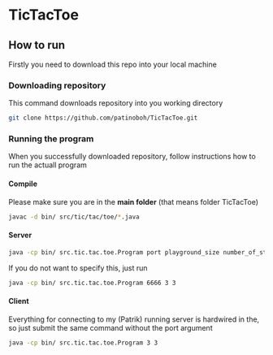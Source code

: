 # TicTacToe

## How to run

Firstly you need to download this repo into your local machine

### Downloading repository

This command downloads repository into you working directory

```bash
git clone https://github.com/patinoboh/TicTacToe.git
```

### Running the program

When you successfully downloaded repository, follow instructions how to run the actuall program

#### Compile

Please make sure you are in the **main folder** (that means folder TicTacToe)

```bash
javac -d bin/ src/tic/tac/toe/*.java
```

#### Server

```bash
java -cp bin/ src.tic.tac.toe.Program port playground_size number_of_stones_to_connect
```

If you do not want to specify this, just run

```bash
java -cp bin/ src.tic.tac.toe.Program 6666 3 3
```

#### Client

Everything for connecting to my (Patrik) running server is hardwired in the, so just submit the same command without the port argument

```bash
java -cp bin/ src.tic.tac.toe.Program 3 3
```

